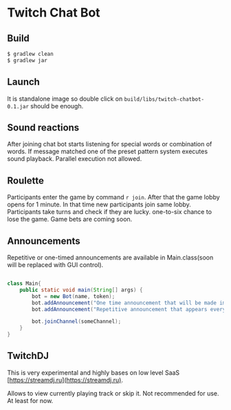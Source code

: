 # Twitch Chat Bot

## Build

```bash
$ gradlew clean
$ gradlew jar
```

## Launch
It is standalone image so double click on `build/libs/twitch-chatbot-0.1.jar` should be enough.

## Sound reactions
After joining chat bot starts listening for special words or combination of words.
If message matched one of the preset pattern system executes sound playback. Parallel execution not allowed.

## Roulette

Participants enter the game by command `r join`. After that the game lobby opens for 1 minute.
In that time new participants join same lobby.
Participants take turns and check if they are lucky. one-to-six chance to lose the game.
Game bets are coming soon.

## Announcements
Repetitive or one-timed announcements are available in Main.class(soon will be replaced with GUI control).

```java

class Main{
    public static void main(String[] args) {
        bot = new Bot(name, token);
        bot.addAnnouncement("One time announcement that will be made immediately");
        bot.addAnnouncement("Repetitive announcement that appears every 4 minutes. First appearance on 4th minute", 4);

        bot.joinChannel(someChannel);
    }
}

```

## TwitchDJ

This is very experimental and highly bases on low level SaaS [https://streamdj.ru](https://streamdj.ru).

Allows to view currently playing track or skip it. Not recommended for use. At least for now.
